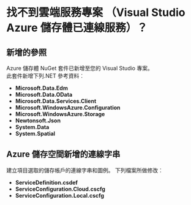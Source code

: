 <properties
    pageTitle="雲端服務專案有何改變？ |Microsoft Azure |Visual Studio 連線服務"
    description="描述 [連線至 Azure 儲存體帳戶使用 Visual Studio 連接服務之後，在雲端服務專案會發生什麼情況"
    services="storage"
    documentationCenter=""
    authors="TomArcher"
    manager="douge"
    editor=""/>

<tags
    ms.service="storage"
    ms.workload="web"
    ms.tgt_pltfrm="vs-what-happened"
    ms.devlang="na"
    ms.topic="article"
    ms.date="08/15/2016"
    ms.author="tarcher"/>

# <a name="what-happened-to-my-cloud-services-project-visual-studio-azure-storage-connected-service"></a>找不到雲端服務專案 （Visual Studio Azure 儲存體已連線服務）？

## <a name="references-added"></a>新增的參照

Azure 儲存體 NuGet 套件已新增至您的 Visual Studio 專案。  
此套件新增下列.NET 參考資料︰

- **Microsoft.Data.Edm**
- **Microsoft.Data.OData**
- **Microsoft.Data.Services.Client**
- **Microsoft.WindowsAzure.Configuration**
- **Microsoft.WindowsAzure.Storage**
- **Newtonsoft.Json**
- **System.Data**
- **System.Spatial**

## <a name="connection-string-for-azure-storage-added"></a>Azure 儲存空間新增的連線字串
建立項目選取的儲存帳戶的連線字串和圖例。 下列檔案所做修改︰

- **ServiceDefinition.csdef**
- **ServiceConfiguration.Cloud.cscfg**
- **ServiceConfiguration.Local.cscfg**
